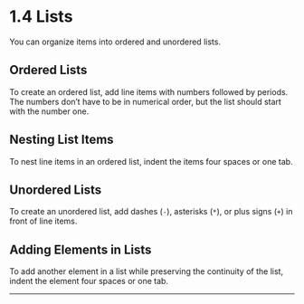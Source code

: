 # 1.4 Lists

You can organize items into ordered and unordered lists.
## Ordered Lists

To create an ordered list, add line items with numbers followed by periods. The numbers don’t have to be in numerical order, but the list should start with the number one. 
## Nesting List Items

To nest line items in an ordered list, indent the items four spaces or one tab.
## Unordered Lists

To create an unordered list, add dashes (`-`), asterisks (`*`), or plus signs (`+`) in front of line items.
## Adding Elements in Lists

 To add another element in a list while preserving the continuity of the list, indent the element four spaces or one tab.

---
